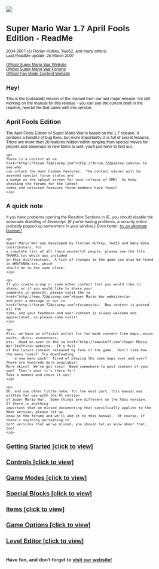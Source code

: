 <!DOCTYPE html PUBLIC "-//W3C//DTD XHTML 1.0 Strict//EN" "http://www.w3.org/TR/xhtml1/DTD/xhtml1-strict.dtd">
<html xmlns="http://www.w3.org/1999/xhtml" lang="en" xml:lang="en">
<head>
 <title>Super Mario War Readme</title>
 <meta http-equiv="Content-Type" content="text/html; charset=utf-8" />
 <style type="text/css" media="all">
 body, p, form, input, select, label, textarea, li, div, td{
   font:  11px Tahoma, Arial, Helvetica, sans-serif;
 }
 
 pre {
   font-size: 11px;
 }
 
 div {
    margin-left: 15px;
 }
 
 div.leftbar {
   margin-left: 15px;
   padding-left: 6px;
   border-left: 1px solid grey;
 }
 
 div#content {
   width: 600px;
   margin: 0;
   padding: 0;
   border: none;
 }
 
 table {
   border-collapse: collapse;
 }
 
 table tr td {
   padding: 2px 5px 2px 5px;
 }
 
 td.borderright {
   border-right: 1px solid black;
 }
 
 tr.borderbottom td {
   border-bottom: 1px solid black;
 }
 
 
 h1, h2, h3, h4 {
   margin-top: 12px;
   margin-bottom: 4px;
 }
 
 h1 a, h2 a, h3 a, h4 a {
   text-decoration: none;
 }
 
 h1 {
   font-size: 22px;
 }
 
 h2 {
   font-size: 17px;
 }
 
 h3 {
   font-size: 13px;
 }
 
 h4 {
   font-size: 11px;
   
 }
 
 
 a:visited {
   color: blue;
 }
 
 p {
   margin-top: 0;
   margin-bottom: 10px;
 }
 
 dd, dl, dt {
   margin-top: 0;
 }
 
 </style>
 
 <script type="text/javascript">
 function toggleVisible(elementname, returnit){
 	if(document.getElementById(elementname).style.display == 'block'){
 		document.getElementById(elementname).style.display = 'none';
 		if(returnit != undefined) return 'block';
 	}
 	else {
 		document.getElementById(elementname).style.display = 'block';
 		if(returnit != undefined) return 'visible';
 	}
 }
 
 function toggleIt(elementname){
    var isvisible = toggleVisible(elementname, true);
    t = document.getElementById(elementname + '_').innerHTML;
    
    var t1 = " [click to view]";
    var t2 = " [click to hide]";
    if(isvisible == 'visible'){
      document.getElementById(elementname + '_').innerHTML = t.replace(t1, t2);
    }
    else{
      document.getElementById(elementname + '_').innerHTML = t.replace(t2, t1);
    }
 }
 </script>
</head>

<body>

<img src="gfx/docs/splash.png">
<div id="content">
 <h1>Super Mario War 1.7 April Fools Edition - ReadMe</h1>
 
 <p>2004-2007 (c) Florian Hufsky, Two52, and many others.<br/>
 Last ReadMe update: 26 March 2007<br/><br/>
 <a href="http://smw.72dpiarmy.com">Official Super Mario War Website</a><br/>
 <a href="http://forum.72dpiarmy.com">Official Super Mario War Forums</a><br/>
 <a href="http://smwstuff.com">Official Fan-Made Content Website</a></p>
  
 <h2>Hey!</h2>
 <div>
	<p>
	This is the (outdated) version of the manual from our last major release.  I'm still working on
	the manual for this release - you can see the current draft in the readme_new.txt file that came
	with this version.
	</p>
 </div>
 
 <h2>April Fools Edition</h2>
 <div>
	<p>
	The April Fools Edition of Super Mario War is based on the 1.7 release.  It contains a handful
	of bug fixes, but more importantly, it is full of secret features.  There are more than 20
	features hidden within ranging from special moves for players and powerups to new items to well,
	you'll just have to find out.
	</p>

	<p>
	There is a contest at <a href="http://forum.72dpiarmy.com">http://forum.72dpiarmy.com</a> to see who 
	can unlock the most hidden features.  The contest winner will be awarded special forum status and 
	a badge on the splash screen for next release of SMW!  So keep checking the forums for the latest 
	codes and unlocked features forum members have found!
	</p>
</div>

 <h2>A quick note</h2>
 <div>
	<p>
	If you have problems opening the Readme Sections in IE, you should disable the automatic disabling
	of Javascript. (If you're having problems, a security notice probably popped up somewhere in your
	window.)  Even better, <a href="http://www.getfirefox.com">try an alternate browser!</a>
	</p>

	<p>
	Super Mario War was developed by Florian Hufsky, Two52 and many more contributors. For
	a complete list of all these wonderful people, please see the file THANKS.txt which was included 
	in this distribution.  A list of changes to the game can also be found in WHATSNEW.txt, which
	should be in the same place.
	</p>

	<p>
	If you create a map or some other content that you would like to share, or if you would like to share your 
	comments in general, please visit the <a href="http://smw.72dpiarmy.com">Super Mario War website</a> 
	and post a message in our <a href="http://forum.72dpiarmy.com">forums</a>.  New content is posted all the 
	time, and your feedback and user-content is always welcome and appreciated, so please come visit!
	</p>

	<p>
	Also, we have an official outlet for fan-made content like maps, music packs, skins, announcers,
	etc.  Head on over to the <a href="http://smwstuff.com">Super Mario War Stuff</a> website.  It's full
	of the latest content released by fans of the game.  Don't like how the menu looks?  Try downloading
        a new menu pack!  Tired of playing the same maps over and over?  There are hundreds more available!
	More skins?  We've got tons!  Need somewhere to post content of your own?  That's what it's there for!
	Take a moment and check it out!
	</p>

	<p>
	Oh, and one other little note: for the most part, this manual was written for use with the PC version
	of Super Mario War.  Some things are different on the Xbox version.  If there is anything
	important that we missed documenting that specifically applies to the Xbox version, please let us
	know on the forums and we'll add it to this manual.  Of course, if there's anything pertaining to
	both versions that we've missed, you should let us know about that, too!
	</p>

 </div>

<h2 id="gs_"><a href="javascript:toggleIt('gs')">Getting Started [click to view]</a></h2>
 <div id="gs" class="leftbar" style="display: none;">
	<p><img src="gfx/docs/ss01.png"></p>

	<p>
	Super Mario War is a game for up to four players with many different modes of play.  The basic
	goal of the game is to be the last player standing, and to accomplish this goal you must jump
	on your opponents' heads to kill them.  There are many Mario-themed items you can use to help
	you kill your opponents, as well.  In addition, there are several variations on this basic
	gameplay mechanic which you can try, such as Chicken, Capture The Flag, and so on.  Plus, for
	those who enjoy customization, there are several aspects of the game which you can tweak to
	your liking through the Options menus, and if you like, you can make your own maps, skins, and
	other custom content to use (or download others' to use), too!
	</p>

	<p>
	This section of the manual explains how to navigate the game's menus, and contains a short
	explanation of Tournaments and Tours as well.  Please note that all of the controls listed in
	this section are defaults, and can be reconfigured if you like.
	</p>

	<h3>The Main Menu</h3>
	<p><img src="gfx/docs/ss02.png"></p>

	<p>
	From this menu, you can access everything else in the game.
	<li><b>Start</b> will take you to the Team and Character Selection screen (see below).
	<li><b>Players</b> allows you to change players between Player (human), Bot (computer), and
	None.  You can't have less than two players active at any one time.
	<li><b>Match</b> allows you to select Single Game, Tournament 2 through 10, or any Tours you
	have on your machine.  See Tournaments and Tours, below.
	<li><b>Options</b> takes you to the Options menu.  For more information, check its section
	towards the end of this manual.
	<li><b>Controls</b> lets you configure the players' control schemes to your liking.  For more
	info, check the Controls section of this manual.
	<li><b>Exit</b> causes the game to exit.
	</p>

	<h3>Team and Character Selection</h3>
	<p><img src="gfx/docs/ss03.png"></p>

	<p>
	From this screen, you can configure who is using which character and is on which team.
	<li>You can select what character you'd like to be, out of all the skins you have on your
	machine, with Up and Down.
	<li>You can select what team you want to be on with Left and Right.
	<li>If you want to have the game select a skin for you at random, press Up and Down together
	(or if using a joystick, press the Random button).
	<li>If you want to have a different random skin at the beginning of each match, without being
	able to see it beforehand, press Left and Right together (or with a joystick, press the
	Fast-Scroll and Random buttons together), which will change your skin into a flashing letter R.
	<li>Press your Turbo key to lock in your selection, unless you're Player 1, who uses Enter.
	(If you're using a joystick, press Jump to lock in your selection, no matter which player you
	are.)
	</br>After all players have locked in, you can press Enter on this screen to go to the Game
	Selection screen.
	</p>

	<h3>Game Selection</h3>
	<p><img src="gfx/docs/ss04.png"></p>

	<p>
	From this menu, you can select your game mode, select the map you wish to use, change various
	mode settings, and tag your maps for easy selection.  (When playing a Tour, all options on
	this screen, besides Start, are disabled.)
	<li><b>Start</b> starts the game.
	<li><b>Mode</b> allows you to change game modes.  For info on these, please refer to the Game
	Modes section of this manual.
	<li><b>Lives/Kills/Time/Etc.</b> allows you to change the current game mode's basic parameter
	(i.e. the game length).
	<li><b>Map</b> allows you to change the map you want to use.  You can press Left or Right to
	pick another map, or hold Left Shift and press Left or Right to go forward or backward 10
	maps at a time.  Or you can repeatedly press a letter or a number to cycle through maps whose
	names start with it.
	<li><b>Filters</b> allows you to select maps that only meet certain criteria.  You can select
	one or more categories (such as whether or not the map contains moving platforms) and the
	game will only give you maps that meet all the criteria established.  The bottom category,
	Simple, can be used as a custom filter by selecting the green question mark icon, which will
	give you a thumbnail view (see below) of all the maps.  From there, maps can be toggled on
	(signified by a little coin) and off.
	<li><b>Thumbs</b> allows you to view many maps at once with a "thumbnail"-style view.  To
	view other pages, scroll up or down off the screen, or hold Left Shift and press Up or Down.
	</p>

	<h3>Playing the Game</h3>
	<p><img src="gfx/docs/ss05.png"> <img src="gfx/docs/ss06.png"></p>

	<p>
	The main goal of the game is to stomp on your opponents' heads to kill them, although depending
	on the map you're playing on, you may be able to kill them in other ways, such as with items.
	There may also be additional rules or a different way of winning, depending on the mode you are
	playing; for information on these, you can check the Game Modes section of this manual.  For
	information on the controls you'll be using to play the game, check out the section on Controls,
	below.  And to learn about the different items and map elements you can use to turn the tables on
	your opponents, take a look at the Items and Special Blocks sections, towards the middle of the
	manual.
	</p>

	<h3>Tournaments and Tours</h3>
	<p><img src="gfx/docs/ss07.png"> <img src="gfx/docs/ss08.png"></p>

	<p>
	In a Tournament, players play games until one player has amassed a certain number of wins.
	The number of the Tournament determines how many wins are required (so, if you pick Tournament
	4, you have to win four times).  Each time a player wins, they will receive an icon on the
	scoreboard (first picture, above).  This icon will be representative of the mode played.
	</p>

	<p>
	In a Tour, players play a series of predetermined games ("tour stops").  At the end of each
	game, players receive points based on how well they placed, and icons will be displayed on
	the scoreboard (second picture, above) to show just how each player placed in that round.
	Tours can be created by making a text file in the game's Tours subdirectory, following the
	correct format (check out simple.txt for more info).  It is possible to designate how valuable
	each individual tour stop is (this information is displayed along the top of the scoreboard -
	see the screenshot), as well as which tour stops grant a bonus item to the winner.
	</p>

	<p>
	At the end of a Tournament, or after every game within the Tournament if that option is set
	(see the Options section towards the end of this manual), the winner will get a chance to
	spin the bonus wheel to acquire an item that they can use in the next game or games.  However,
	in Tours, the bonus wheel will only appear in places where the tour's creator designates it,
	regardless of any current settings.  Tour stops with this opportunity are represented on the
	scoreboard as small winged yellow boxes.
	</p>
 </div>

 <h2 id="c_"><a href="javascript:toggleIt('c')">Controls [click to view]</a></h2>
 <div id="c" class="leftbar" style="display: none;">

	 <h3 id="pck_"><a href="javascript:toggleIt('pck')">PC - Keyboard [click to view]</a></h3>
	 <div id="pck" style="display: none;">

		 <p>
		 The following are the default controls.  Controls can be configured within the
		 Controls menu, accessible from the main menu.  From there, you can also switch
		 your input devices to joysticks (see the next section for information on joystick
		 controls).
		 </p>

		 <h4>Game controls</h4>
		 <div>
			<table>
			<tr class="borderbottom"><td class="borderright">&nbsp;</td>
			<td>Player 1</td>
			<td>Player 2</td>
			<td>Player 3</td>
			<td>Player 4</td>
			</tr>
			
			<tr><td class="borderright">Left</td>
			<td>Left Arrow</td>
			<td>A</td>
			<td>G</td>
			<td>L</td>

			</tr>
			<tr><td class="borderright">Right</td>
			<td>Right Arrow</td>
			<td>D</td>
			<td>J</td>
			<td>'</td>

			</tr>
			<tr><td class="borderright">Jump</td>
			<td>Up Arrow</td>
			<td>W</td>
			<td>Y</td>
			<td>P</td>

			</tr>
			<tr><td class="borderright">Down</td>
			<td>Down Arrow</td>
			<td>S</td>
			<td>H</td>
			<td>;</td>

			</tr>
			<tr><td class="borderright">Turbo</td>
			<td>R. Ctrl</td>
			<td>E</td>
			<td>U</td>
			<td>[</td>
			
			</tr>
			<tr><td class="borderright">Use Item</td>
			<td>R. Shift</td>
			<td>Q</td>
			<td>T</td>
			<td>O</td>

			</tr>
			<tr><td class="borderright">Pause</td>
			<td>Enter</td>
			<td>n/a</td>
			<td>n/a</td>
			<td>n/a</td>

			</tr>
			<tr><td class="borderright">Exit</td>
			<td>Esc</td>
			<td>n/a</td>
			<td>n/a</td>
			<td>n/a</td>
			</tr>
			</table>

			<p>
			<li>Press <b>Left</b> or <b>Right</b> to move left or right.
			<li>Press <b>Jump</b> to jump.  Press <b>Down</b> to jump down through
			certain platforms.
			<li>Press <b>Turbo</b> to fire your weapon or to explode if you are a
			Bob-Omb.  Hold <b>Turbo</b> and press <b>Left</b> or <b>Right</b> to run.
			While running, you can pick up shells and blue blocks that are not moving.
			To throw these items forward, release the Turbo key.  To drop shells
			without throwing them, hold <b>Down</b> and release the Turbo key.
			<li>Press <b>Use Item</b> to use whatever item is stored in your Item
			box.  For more information on items, see their section below.
			<li>Press <b>Pause</b> to pause the game.  Press it a second time
			to resume.
			<li>Press <b>Exit</b> to pause the game and bring up a dialog box.  From
			there, you can either resume play or quit the game and return to the Game
			Selection menu.
			<li>Once the game has ended and the victory fanfare has played, pressing
			either <b>Pause</b> or <b>Exit</b> will exit the game and return you to
			the Game Selection menu (or to the Scoreboard if in a Tournament or a Tour).
			</p>
		</div>

		 <h4>Menu controls</h4>
		 <div>
			<table>
			<tr class="borderbottom"><td class="borderright">&nbsp;</td>
			<td>Player 1</td>
			<td>Player 2</td>
			<td>Player 3</td>
			<td>Player 4</td>
			</tr>
			
			<tr><td class="borderright">Up</td>
			<td>Up Arrow</td>
			<td>W</td>
			<td>Y</td>
			<td>P</td>

			</tr>
			<tr><td class="borderright">Down</td>
			<td>Down Arrow</td>
			<td>S</td>
			<td>H</td>
			<td>:</td>

			</tr>
			<tr><td class="borderright">Left</td>
			<td>Left Arrow</td>
			<td>A</td>
			<td>G</td>
			<td>L</td>

			</tr>
			<tr><td class="borderright">Right</td>
			<td>Right Arrow</td>
			<td>D</td>
			<td>J</td>
			<td>'</td>

			</tr>
			<tr><td class="borderright">Select</td>
			<td>Enter</td>
			<td>E</td>
			<td>U</td>
			<td>[</td>
			
			</tr>
			<tr><td class="borderright">Cancel</td>
			<td>Escape</td>
			<td>Q</td>
			<td>T</td>
			<td>O</td>

			</tr>
			<tr><td class="borderright">Random</td>
			<td>Space Bar</td>
			<td>n/a</td>
			<td>n/a</td>
			<td>n/a</td>

			</tr>
			<tr><td class="borderright">Fast Scroll</td>
			<td>L. Shift</td>
			<td>n/a</td>
			<td>n/a</td>
			<td>n/a</td>
			</tr>
			</table>

			<p>
			<li>Only Player 1's menu controls may be used in most menus.
			<li>Use <b>Up</b>, <b>Down</b>, <b>Left</b>, and <b>Right</b> to navigate
			through menu choices, map thumbnails, etc.
			<li>Press <b>Select</b> to select options and confirm choices.
			<li>Press <b>Cancel</b> to return to the previous menu.
			<li>To change a configurable choice, highlight it and press <b>Select</b>.
			Use <b>Left</b> or <b>Right</b> to cycle between available options, or
			press <b>Random</b> to have the computer select an available option at
			random.  Press <b>Select</b> or <b>Cancel</b> to lock in your selection.
			When using a slider, like the ones on the Item Selection screen, you can
			also hold <b>Fast Scroll</b> and press <b>Left</b> or <b>Right</b> to jump
			from to one end or the other.
			<li>On the main menu, to change player settings, press <b>Left</b> or
			<b>Right</b> to select a player, and <b>Up</b> or <b>Down</b> to change
			between Player, Bot, and Off.
			<li>On the Player Select screen, press <b>Up</b> or <b>Down</b> to select
			a skin to use.  Press <b>Left</b> or <b>Right</b> to select the team you
			want to be on.  Press <b>Select</b> to lock in your choice.  If you want
			to cancel your selection and pick something else, press <b>Cancel</b>.
			Once everyone has locked in their choices, have Player 1 press
			</b>Select</b> to advance to the Game Select menu.
			<li>When selecting a skin, press <b>Up</b> and <b>Down</b> together to
			have the computer pick one for you at random.  Press <b>Left</b> and
			<b>Right</b> together to make the computer pick a skin for you at random
			at the beginning of each round, even in the middle of a Tournament or Tour.
			<li>When selecting a map, hold <b>Fast Map</b> and press <b>Left</b> or
			<b>Right</b> to go 10 maps at a time.  When viewing maps by thumbnails,
			hold <b>Fast Scroll</b> and press <b>Up</b> or <b>Down</b> to quickly scroll
			through pages.
			</p>
		</div>
	 </div>

	 <h3 id="pcj_"><a href="javascript:toggleIt('pcj')">PC - Joystick [click to view]</a></h3>
	 <div id="pcj" style="display: none;">
		 <p>
		 When using joysticks, it is important to note that there are a couple of
		 differences in some basic controls.  It is also important to note that the
		 default settings for inputs are, most likely, <i>not</i> the ones you want,
		 since every joystick internally numbers and names its buttons differently
		 (for example, on Joystick A, "button 1" might be the A button, whereas on
		 Joystick B it's the left trigger).  So when you set the game up to use a
		 joystick, be sure to configure the buttons to something you like.  (For this
		 reason, the default controls will not be listed here.)
		 </p>

		 <p>
		 The following are the changes to the controls when using a joystick.  For
		 information on controls not listed here, see the Keyboard section.
		 </p>

		 <p>
		 <li>In-game, to jump down through platforms, you have to hold <b>Down</b> and
		 press <b>Jump</b>, instead of just pressing Down.
		 <li>All players with joysticks have <b>Random</b> and <b>Fast Map</b> menu
		 controls.  In addition, all players with joysticks have control in menus, not
		 just Player 1.
		 <li>When selecting skins, to have the game select one at random, you must press
		 <b>Random</b> instead of Up and Down together.  Similarly, instead of pressing
		 Left and Right toegether to get a random skin for each match, you have to hold
		 <b>Fast Map</b> and press <b>Random</b>.
		 </p>
	 </div>

	 <h3 id="xbox_"><a href="javascript:toggleIt('xbox')">Xbox [click to view]</a></h3>
	 <div id="xbox" style="display: none;">

		<p>
		When playing on the Xbox, each player is "locked in" to their joystick - in other
		words, Player 1 will always use the joystick plugged into the first port, etc.
		</p>

		<p>
		The following are the default controls.  All controls can be reconfigured via the
		Controls menu, accessible from the main menu.
		</p>

	<h4>Game controls</h4>
		 <div>
			<table>
			<tr class="borderbottom"><td class="borderright">&nbsp;</td>
			<td>All Players</td>
			</tr>
			
			<tr><td class="borderright">Left</td>
			<td>Left (D-Pad)</td>

			</tr>
			<tr><td class="borderright">Right</td>
			<td>Right (D-Pad)</td>

			</tr>
			<tr><td class="borderright">Jump</td>
			<td>A</td>

			</tr>
			<tr><td class="borderright">Down</td>
			<td>Down (D-Pad)</td>

			</tr>
			<tr><td class="borderright">Turbo</td>
			<td>X</td>
			
			</tr>
			<tr><td class="borderright">Use Item</td>
			<td>Y</td>

			</tr>
			<tr><td class="borderright">Pause</td>
			<td>Start</td>

			</tr>
			<tr><td class="borderright">Exit</td>
			<td>Back</td>
			</tr>
			</table>

			<p>
			<li>Press <b>Left</b> or <b>Right</b> to move left or right.
			<li>Press <b>Jump</b> to jump.  Hold <b>Down</b> and press <b>Jump</b> to
			jump down through certain platforms.
			<li>Press <b>Turbo</b> to fire your weapon or to explode if you are a
			Bob-Omb.  Hold <b>Turbo</b> and press <b>Left</b> or <b>Right</b> to run.
			While running, you can pick up shells and blue blocks that are not moving.
			To throw these items forward, release the Turbo key.  To drop shells
			without throwing them, hold <b>Down</b> and release the Turbo key.
			<li>Press <b>Use Item</b> to use whatever item is stored in your Item
			box.  For more information on items, see their section below.
			<li>Press <b>Pause</b> to pause the game.  Press it a second time
			to resume.
			<li>Press <b>Exit</b> to pause the game and bring up a dialog box.  From
			there, you can either resume play or quit the game and return to the Game
			Selection menu.
			<li>Once the game has ended and the victory fanfare has played, pressing
			either <b>Pause</b> or <b>Exit</b> will exit the game and return you to
			the Game Selection menu (or to the Scoreboard if in a Tournament or a Tour).
			</p>
		</div>

		 <h4>Menu controls</h4>
		 <div>
			<table>
			<tr class="borderbottom"><td class="borderright">&nbsp;</td>
			<td>All Players</td>
			</tr>
			
			<tr><td class="borderright">Up</td>
			<td>Up (D-Pad)</td>

			</tr>
			<tr><td class="borderright">Down</td>
			<td>Down (D-Pad)</td>

			</tr>
			<tr><td class="borderright">Left</td>
			<td>Left (D-Pad)</td>

			</tr>
			<tr><td class="borderright">Right</td>
			<td>Right (D-Pad)</td>

			</tr>
			<tr><td class="borderright">Select</td>
			<td>A</td>
			
			</tr>
			<tr><td class="borderright">Cancel</td>
			<td>Back</td>

			</tr>
			<tr><td class="borderright">Random</td>
			<td>X</td>

			</tr>
			<tr><td class="borderright">Fast Scroll</td>
			<td>Y</td>
			</tr>
			</table>

			<p>
			<li>Use <b>Up</b>, <b>Down</b>, <b>Left</b>, and <b>Right</b> to navigate
			through menu choices, map thumbnails, etc.
			<li>Press <b>Select</b> to select options and confirm choices.
			<li>Press <b>Cancel</b> to return to the previous menu.
			<li>To change a configurable choice, highlight it and press <b>Select</b>.
			Use <b>Left</b> or <b>Right</b> to cycle between available options, or
			press <b>Random</b> to have the computer select an available option at
			random.  Press <b>Select</b> or <b>Cancel</b> to lock in your selection.
			When using a slider, like the ones on the Item Selection screen, you can
			also hold <b>Fast Scroll</b> and press <b>Left</b> or <b>Right</b> to jump
			from to one end or the other.
			<li>On the main menu, to change player settings, press <b>Left</b> or
			<b>Right</b> to select a player, and <b>Up</b> or <b>Down</b> to change
			between Player, Bot, and Off.
			<li>On the Player Select screen, press <b>Up</b> or <b>Down</b> to select
			a skin to use.  Press <b>Left</b> or <b>Right</b> to select the team you
			want to be on.  Press <b>Select</b> to lock in your choice.  If you want
			to cancel your selection and pick something else, press <b>Cancel</b>.
			Once everyone has locked in their choices, press </b>Select</b> to advance
			to the Game Select menu.
			<li>When selecting a skin, press <b>Random</b> to have the computer pick
			one for you at random.  Hold <b>Fast Scroll</b> and press <b>Random</b> to
			make the computer pick a skin for you at random at the beginning of each
			round, even in the middle of a Tournament or Tour.
			<li>When selecting a map, hold <b>Fast Scroll</b> and press <b>Left</b> or
			<b>Right</b> to go 10 maps at a time.  When viewing maps by thumbnails,
			hold <b>Fast Scroll</b> and press <b>Up</b> or <b>Down</b> to quickly scroll
			through pages.
			</p>
		</div>
	</div>
 </div>

  
<h2 id="gm_"><a href="javascript:toggleIt('gm')">Game Modes [click to view]</a></h2>
<div id="gm" class="leftbar" style="display: none;">

	<p>
	There are many different ways to play Super Mario War.  Each one is a little different
	than all the others, and each one requires different strategies.  In addition, some modes
	have additional options that you can use to customize your game further.  In the listings
	of possible options below, the defaults are shown in bold.
	</b>

	<p>
	An option common to all modes (and subsequently not listed under each one) is the ability
	to set the basic parameter to "Unlimited", or Free Play.
	</p>


	<h3><img src="gfx/docs/m01.png"> Classic</h3>
	<p>
	This is the original Mario War game where each player starts with X lives and the last
	player with any lives left is the winner.  Touching a hazard (such as spikes) causes
	you to lose a life; collecting a 1UP mushroom gives you an extra life.
	</p>
	<p>Basic Parameter: <b>Lives</b> (5 to 100 by 5s, <b>10</b> default)</p>
	<p>Additional Parameters: None</p>


	<h3><img src="gfx/docs/m02.png"> Frag Limit</h3>
	<p>
	This is the standard frag limit game where the first player to kill X players
	wins.  Dying on a hazard causes you to lose a frag; collecting a 1UP mushroom
	gives you an extra frag.
	</p>
	<p>Basic Parameter: <b>Kills</b> (5 to 100 by 5s, <b>20</b> default)</p>
	<p>Additional Parameters: None</p>


	<h3><img src="gfx/docs/m03.png"> Time Limit</h3>
	<p>
	This is a timed game played to the number of seconds you select.  The player
	with the most frags at the end of this time is the winner.  Dying on a hazard
	causes you to lose a frag; collecting a 1UP mushroom gives you an extra frag.
	</p>
	<p>Basic Parameter: <b>Time</b> (30 to 600 by 30s, <b>60</b> default)</p>	
	<p>Additional Parameters: None</p>
	

	<h3><img src="gfx/docs/m04.png"> Jail</h3>
	<p>
	This mode is similar to Frag Limit, but with a couple of modifications.
	Each player you kill in this mode will spawn in jail.  When a player is in jail,
	their movement is slowed down and their jumping ability is hampered.  If all the
	players on other teams are jailed, you earn extra points and everyone (both on your
	team and other teams) is freed.  (This bonus is disabled in a 1v1 match, however,
	due to complete pointlessness.)  If a player on your team tags you while in jail,
	you are freed.  You are also freed if you spend enough time in jail.
	</p>
	<p>Basic Parameter: <b>Kills</b> (5 to 100 by 5s, <b>20</b> default)</p>
	<p>Additional Parameters:
	<li><b>Free Timer</b> (# of seconds to get out of jail): None, 5, 10, 15, <b>20</b>, 25, 30, 35, 40, 45, 50, 55, 60
	<li><b>Tag Free</b> (whether you can tag your teammates to free them): <b>On</b>, Off
	</p>	


	<h3><img src="gfx/docs/m05.png"> Coin Collection</h3>
	<p>
	This game isn't about killing other players, it is about collecting coins.  One or more
	coins will appear somewhere on the map.  If someone grabs a coin, or if nobody can get to
	one within a certain amount of time, a new one will appear somewhere else. The first
	player to collect X coins wins.  Whether dying has an effect can be set in this mode's
	optins, and collecting a 1UP counts as collecting a coin.
	</p>
	<p>Basic Parameter: <b>Coins</b> (5 to 100 by 5s, <b>20</b> default)</p>
	<p>Additional Parameters:
	<li><b>Penalty</b> (whether there is a -1 penalty for death): On, <b>Off</b>
	<li><b>Quantity</b> (how many coins will appear at once): <b>1</b>, 2, 3, 4, 5
	</p>

	
	<h3><img src="gfx/docs/m06.png"> Stomp</h3>
	<p>
	In this mode, Goombas, Cheep Cheeps, and Koopas will randomly spawn; the goal is to
	stomp or shoot as many as you can. The first player to kill X enemies wins.  Stomping
	other players does nothing; neither does getting killed on hazards.  Collecting a 1UP
	counts as an extra kill.
	</p>
	<p>Basic Parameter: <b>Kills</b> (10 to 200 by 10s, <b>10</b> default)</p>
	<p>Additional Parameters:
	<li><b>Rate</b> (how often, in general, enemies appear): Very Slow, Slow, <b>Moderate</b>, Fast, Very Fast
	<li><b>Goomba, Koopa, and Cheep Cheep Sliders</b> (comparative rates of each enemy appearing): 0 to 10 each (defaults of 1, 1, and 2 respectively)
	</p>	

	
	<h3><img src="gfx/docs/m07.png"> Yoshi's Eggs</h3>
	<p>
	In this mode, a Yoshi and a bouncy little green-spotted egg will randomly spawn.  Players
	can pick the egg up by holding the Turbo button and bring it back to Yoshi to
	gain a point.  The first person to return X eggs to Yoshi wins the game.  If you die,
	of course, you will lose the egg; collecting a 1UP gives you an additional point.  If the
	egg is not grabbed for a long enough period of time, it will move to another random location.
	</p>
	<p>Basic Parameter: <b>Eggs</b> (5 to 100 by 5s, <b>20</b> default)</p>
	<p>Additional Parameters: None</p>


	<h3><img src="gfx/docs/m08.png"> Capture The Flag</h3>
	<p>
	In this mode, each team has a base and a flag.  The goal is to protect your flag from being
	stolen and at the same time steal other teams' flags and bring them back to your base.  The
	first team to return X enemy flags to their base wins.  You can also bring your own flags
	back to your base if you can retrieve them from an opponent.  Collecting a 1UP counts as having
	collected an enemy flag; dying in any way has no effect on your score.
	</p>
	<p>Basic Parameter: <b>Flags</b> (5 to 100 by 5s, <b>20</b> default)</p>
	<p>Additional Parameters:
	<li><b>Speed Slider</b> (for adjusting the speed of the bases' movement): 0 to 8 (default of 0)
	<li><b>Touch Return</b> (whether you can return your own flag to base just by touching it): On, <b>Off</b>
	<li><b>Point Move</b> (whether your base moves after you score): <b>On</b>, Off
	<li><b>Auto Return</b> (seconds before your flag returns itself): None, 5, 10, 15, <b>20</b>, 25, 30, 35, 40, 45, 50, 55, 60
	</p>


	<h3><img src="gfx/docs/m09.png"> Chicken</h3>
	<p>
	In this mode, the first person to kill another person will turn into the chicken. 
	The player that is the chicken will constantly rack up points.  The first player to
	X points wins.  Dying on spikes will cause you to stop being the chicken, if you are;
	collecting a 1UP mushroom will give you 10 points no matter who you are.  Killing
	another player while you're the chicken will also give you a bonus of 5 points.
	</p>
	<p>Basic Parameter: <b>Points</b> (50 to 1000 by 50s, <b>200</b> default)</p>
	<p>Additional Parameters:
	<li><b>Show Target</b> (whether an extra crosshair is displayed around the chicken): <b>On</b>, Off
	</p>

	<h3><img src="gfx/docs/m10.png"> Tag</h3>
	<p>
	Tag is essentially the opposite of Chicken mode.  At the start, one player will randomly
	be chosen as the tagged player (they will turn bright green with a white border).
	It is the job of the tagged one to kill (or touch) somebody else to transfer the tag.  
	The tagged player gets a speed boost to help him catch the other players.  When 
	you're the tagged player, you'll constantly be losing points.  When you hit 0, 
	you are removed from the game and the player with the highest points will then 
	become tagged.  Being killed or killing yourself takes 5 points off your score
	and collecting a 1UP mushroom restores 10 points.
	</p>
	<p>Basic Parameter: <b>Points</b> (50 to 1000 by 50s, <b>200</b> default)</p>
	<p>Additional Parameters:
	<li><b>Touch Tag</b> (whether you can transfer the tag by just touching): <b>On</b>, Off
	</p>


	<h3><img src="gfx/docs/m11.png"> Star</h3>
	<p>
	In this mode, there will either be a Ztar or a Shine, depending on how the options are set.
	One player will be designated to be the owner of this object, and if other players touch it,
	they will steal the object's ownership status.  There is also a timer that gradually counts
	down.
	<li>If the object in play is a Ztar, whoever has it when the clock hits 0 will lose a life.
	The clock will reset, and the same person will own the Ztar next time.  Once a player is
	eliminated, the Ztar will go to the next player who has the most lives remaining (chosen at
	random if there is a tie).  If you own the Ztar, you should try to hit other people with it
	(either by tagging or by throwing) so that they will take ownership.
	<li>If the object in play is a Shine, whoever <i>doesn't</i> have it when the clock hits 0
	will lose a life.  The clock will reset, and the Shine will change owners to whoever has the
	least number of lives remaining (chosen at random if there is a tie).  If you own the Shine,
	you should try to keep it away from other players so that they can't take ownership.
	<li>In either case, if the object in play stays out of its owner's hands for too long, it will
	warp right to them so they can start using it/keeping it away again.</br>
	</br>Dying in any way other than from the countdown ending has no effect on your score.
	It's also important to know that in this mode, since the number of lives you start with is
	quite small, and extra lives are very valuable, 2UPs and 3UPs are only worth 1 extra life,
	and 5UPs are worth only 2.
	</p>
	<p>Basic Parameter: <b>Lives</b> (1 to 20, <b>5</b> default)</p>
	<p>Additional Parameters:
	<li><b>Time</b> (# of seconds on the timer): 5, 10, 15, 20, 25, <b>30</b>, 35, 40, 45, 50, 55, 60
	<li><b>Star Type</b> (which object is used): <b>Ztar</b>, Shine
	</p>


	<h3><img src="gfx/docs/m12.png"> Domination</h3>
	<p>
	This mode is like the domination mode from many FPSs.  There will be several bases
	randomly placed around the map and it is the goal to control as many of them as possible.
	You control them by tagging them.  The more you control, the faster you accumulate points;
	the first player to accumulate X points wins.  Additionally, every so often the bases will
	automatically relocate themselves to new, random positions.  Collecting a 1UP gives you 10
	points; what happens when you die (by any means) can be set in this mode's options.
	</p>
	<p>Basic Parameter: <b>Points</b> (50 to 1000 by 50s, <b>200</b> default)</p>
	<p>Additional Parameters:
	<li><b>Quantity</b> (the number of bases that appear): 1 to 10, # Players - 1, # Players,
	<b># Players + 1</b>, # Players + 2 to 6, 2x Players - 3 to 1, 2x Players, 2x Players + 1 or 2
	<li><b>Relocate</b> (time between relocations): Never, 5, 10, 15, <b>20</b>, 25, 30, or 45 seconds,
	1, 1.5, 2, 2.5, or 3 minutes
	</br>On Death:</br>
	<li><b>Lose Bases</b> (whether your bases reset to neutral): <b>On</b>, Off
	<li><b>Move Bases</b> (whether your bases move): On, <b>Off</b>
	<li><b>Steal Bases</b> (whether your bases are taken by who killed you): On, <b>Off</b>
	</p><p>
	<li>Steal Bases overrides Lose Bases when it is on.
	</p>


	<h3><img src="gfx/docs/m17.png"> King Of The Hill</h3>
	<p>
	In this mode there is a small zone, "the hill," designated by a chainlink fence design.  While
	your team is the only one with players in this zone, you have control of the hill; its border
	will change to your team's color and your team will gain points at a constant rate.  However,
	the hill will occasionally relocate itself to a new, random position.  First team to X points
	wins.  Collecting a 1UP grants 10 points; dying does not affect your score.
	</p>
	<p>Basic Parameter: <b>Points</b> (50 to 1000 by 50s, <b>200</b> default)</p>
	<p>Additional Parameters:
	<li><b>Size</b> (size of the scoring zone): 2x2, <b>3x3</b>, 4x4, 5x5
	<li><b>Relocate</b> (time between relocations): Never, 5, 10, 15, <b>20</b>, 25, 30, or 45 seconds,
	1, 1.5, 2, 2.5, or 3 minutes
	</p>

	
	<h3><img src="gfx/docs/m13.png"> Race</h3>
	<p>
	In this mode, you must race around the map tagging moving targets in numerical order
	(you must tag "1" first, then "2", and so on).  As you tag targets, your team indicator
	will appear on them.  Once you tag all the numbered targets, head to the finish line (the
	checkered flag) to score a point.  Collecting a 1UP gives you one extra lap; the penalty
	for dying can be configured in this mode's options.  (It should be noted that in Race mode,
	2UPs and 3UPs are only worth 1 extra lap, and 5UPs are worth only two, due to the usual
	small size of the goal score.)
	</p>
	<p>Basic Parameter: <b>Laps</b> (5 to 100 by 5s, <b>10</b> default)</p>
	<p>Additional Parameters:
	<li><b>Quantity</b> (the number of targets, including the checkered flag): 2, 3, <b>4</b>, 5, 6, 7, 8
	<li><b>Speed</b> (how fast the targets move): Very Slow, Slow, <b>Moderate</b>, Fast, Very Fast
	<li><b>Penalty</b> (what you lose when you die): None, One Goal, <b>All Goals</b>
	</p>
	
	
	<h3><img src="gfx/docs/m14.png"> Owned</h3>
	<p>
	This mode is similar to Domination, except the players are your targets.  Each
	player that you kill will spawn with a circle of your color behind them.  For
	every player you have "Owned", the faster you accumulate points.  If you are
	killed, you lose all your owned players.  Collecting a 1UP gives you 10 points.
	Also, if you kill one of the players you already own, you will receive an extra
	5 points.
	</p>
	<p>Basic Parameter: <b>Points</b> (50 to 1000 by 50s, <b>200</b> default)</p>
	<p>Additional Parameters: None</p>
	
	
	<h3><img src="gfx/docs/m15.png"> Frenzy</h3>
	<p>
	This mode has the same rules as Frag Limit, except special powerup cards will randomly
	spawn around the map.  Collecting one of these cards has the same effect as getting that
	item out of an item box, for the most part.  This just makes the basic deathmatch
	just a little more exciting, not to mention that it lets you have items on maps that
	usually don't.  There are twelve items that can appear on the cards: Bob-Ombs, Fire
	Flowers, Hammers, Feathers, Boomerangs, POWs, MOds, Bullet Bills, and all four different
	types of Shells.
	</p>
	<p>Basic Parameter: <b>Kills</b> (5 to 100 by 5s, <b>20</b> default)</p>
	<p>Additional Parameters:
	<li><b>Limit</b> (the number of item cards shown at once): Single Powerup, 1 to 5 Powerups,
	<b># Players - 1</b>, # Players, </br># Players + 1 to 3
	<li><b>Rate</b> (how long it takes for new cards to appear when they can): Instant, 1, 2, <b>3</b>, 5, 10, 15, 20, 25, or 30 seconds
	<li><b>Store Shells</b> (see note): <b>On</b>, Off
	<li><b>Sliders for Items</b> (comparative frequencies of each one appearing on cards): 0 to 10 each (defaults of 1 for Fire Flowers and Hammers, and 0 for everything else)</br>
	</p><p>
	<li>If Limit is set to Single Item, no more cards will appear until the person who picked up the
	first one uses it (in the case of Stored items or the Bob-Omb), no longer has it (in the case of
	Weapon items or the Bob-Omb), or has touched it (in case of Shells).  In either case there is no
	delay for the card to appear after the first time.  (This is the same way that the card in Bob-Omb
	mode worked in version 1.5.)
	<li>If Store Shells is set to On, then when you touch a shell card, the shell will become
	a Stored item.  If it is set to Off, then touching a shell card has the same effect as touching
	a regular shell (i.e. if you are holding Turbo then you will grab the shell; otherwise you will
	just kick it out of midair).
	</p>	
	

	<h3><img src="gfx/docs/m16.png"> Survival</h3>
	<p>
	This mode has the same rules as Classic, except now, Thwomps will rain down from the sky,
	Podoboos will pop up from the bottom, and fireballs will shoot in from the sides.  Hitting
	any of these hazards will kill you.  Just as in Classic, the last player alive wins.
	</p>
	<p>Basic Parameter: <b>Lives</b> (5 to 100 by 5s, <b>20</b> default)</p>
	<p>Additional Parameters:
	<li><b>Thwomp, Podoboo, and Fireball sliders</b> (comparative frequencies of each one appearing): 0 to 10 each (defaults of 1, 0, and 0 respectively)
	<li><b>Density</b> (how often hazards appear overall): Very Low, Low, <b>Medium</b>, High, Very High
	<li><b>Speed</b> (how fast Thwomps fall down): Very Slow, Slow, <b>Moderate</b>, Fast, Very Fast
	<li><b>Shield</b> (allows you to set a separate shield setting for this mode): <b>On</b>, Off
	</p>
  </div>

<h2 id="sb_"><a href="javascript:toggleIt('sb')">Special Blocks [click to view]</a></h2>
<div id="sb" class="leftbar" style="display: none;">

	<h3><img src="gfx/docs/b01.png"> Bricks</h3>
	<p>
	If you hit these from underneath, or from the side with a shell, they will break.  If
	anything is standing on these when you break them from below, you will kill it.
	</p>


	<h3><img src="gfx/docs/b02.png"> Note Blocks</h3>
	<p>
	These make you bounce.  If you time your jump off them, you can go really high!
	</p>


	<h3><img src="gfx/docs/b03.png"> Item Boxes</h3>
	<p>
	If you hit one of these from underneath, or from the side with a shell, a random
	item will pop out of it.  You can also kill things on top of these by bumping them.
	</p>
	
	
	<h3><img src="gfx/docs/b04.png"> Flip Blocks</h3>
	<p>
	If you hit these from underneath, they will start spinning.  While they are spinning,
	you can go through them as if they weren't there.  If they aren't spinning, and you 
	hit these with shells, they will break.
	</p>

	
	<h3><img src="gfx/docs/b05.png"> Bounce Blocks</h3>
	<p>
	If something is standing on one of these, and you hit it from underneath, you will
	kill what was standing there.  Don't stand on these too much if you can avoid it!
	</p>
	
	
	<h3><img src="gfx/docs/b06.png"> Donut Blocks</h3>
	<p>
	If you stand on these too long they will fall off the map.  Watch out for traps underneath!
	</p>


	<h3><img src="gfx/docs/b07.png"> Blue Throw Blocks</h3>
	<p>
	You can pick these up and throw them at other players with the Turbo button.  They will break
	when they hit a wall or another player.  They will also disappear by themselves if you hold
	them for too long.
	</p>

	<h3><img src="gfx/docs/b08.png"> ON/OFF Switches</h3>
	<p>
	These come in four colors.  While they are ON, all corresponding Switch Blocks on the map
	will be solid; similarly, while they are OFF, their Switch Blocks will be transparent.  When
	you hit one of these from underneath or with a shell from the side, they will switch states.
	You can also kill people standing on Switches by bumping them from underneath.
	</p>

	<h3><img src="gfx/docs/b09.png"> Switch Blocks</h3>
	<p>
	Like the Switches, these come in four colors.  When you can see their outlines, you can travel
	right through them; while they are completely visible, they act as a regular solid tile.
	</p>
  </div>

   <h2 id="pu_"><a href="javascript:toggleIt('pu')">Items [click to view]</a></h2>
<div id="pu" class="leftbar" style="display: none;">

	<p>
	Items in the game can be acquired in two ways: from item boxes ("?" blocks) or from
	Bonus Wheel spins.  When collecting an item from an item box, it may be used instantly
	or it may be stored for later use, depending on the item.  Items that are acquired by
	spinning the Bonus Wheel will always become a stored item at the beginning of each game
	you play, until they are overridden by another wheel spin or are cleared via the options
	menu.
	</p>

	<p>
	Here are the classes of items:
	<li><b><font color="00aa00">Instant</font></b> - These will be used immediately by
	the player upon picking it up.
	<li><b><font color="770077">Stored</font></b> - These will be stored in the player's
	item box and can be used at any time by pressing the Item button.
	<li><b><font color="0000ff">Collectable</font></b> - These will be treated as Instant
	items if the player doesn't already have them; otherwise they will be treated as
	Stored items.
	<li><b><font color="ff0000">Weapon</font></b> - These are just like Collectables,
	except that if you already have another Weapon, the one you already had becomes stored
	instead of the one you just got.  Each player's current Weapon is displayed on top of
	their player icon on the score display.
	<li><b><font color="ff7700">Throwable</font></b> - These items cannot be gathered like
	other items, but you can pick them up when they are not moving by holding the Turbo
	button.  When you release the button, you will throw the item.
	</p>

	<h3><img src="gfx/docs/i01.png"> 1UP Mushroom</h3>
	<b>Type: <font color="00aa00">Instant</font></b>
	<p>
	In game modes where the score is a measure of lives, frags, Goomba kills, etc., this item
	will grant you an extra life, frag, lap, etc.  In all other modes, this item will grant you
	10 extra points.
	</p>

	<h3><img src="gfx/docs/i02.png"> 2UP Mushroom</h3>
	<b>Type: <font color="00aa00">Instant</font></b>
	<p>
	Catching this pretty pink 'shroom counts as having collected 2 1UP Mushrooms (so you will
	receive either 2 extra lives, frags, etc., or 20 points towards the goal, with the exception
	of Race and Star modes in which this item still grants only 1 extra point).  However, it moves
	a little faster than a 1UP.
	</p>

	<h3><img src="gfx/docs/i03.png"> 3UP Mushroom</h3>
	<b>Type: <font color="00aa00">Instant</font></b>
	<p>
	Grabbing a blue mushie counts as having collected 3 1UP Mushrooms (so you will receive either
	3 extra lives, frags, etc., or 30 points towards the goal, with the exception of Race and Star
	modes in which this item still grants only 1 extra point).  However, it moves quite a bit faster
	than a 1UP.
	</p>

	<h3><img src="gfx/docs/i04.png"> 5UP Mushroom</h3>
	<b>Type: <font color="00aa00">Instant</font></b>
	<p>
	Snagging this golden treat counts as having collected 5 1UP Mushrooms (so you will receive
	either 5 extra lives, frags, etc., or a whopping 50 points towards the goal, with the exception
	of Race and Star modes in which this item grants only 2 extra points).  However, it is the
	fastest-moving of all the mushrooms, as well as the rarest item in the game!
	</p>
		
	<h3><img src="gfx/docs/i07.png"> Poison Mushroom</h3>
	<b>Type: <font color="00aa00">Instant</font></b>
	<p>
	Upon collecting this item, unless you are invincible, you will die.  This will have the same
	effect on your score as hitting spikes or lava.
	</p>

	<h3><img src="gfx/docs/i20.png"> Mystery Mushroom</h3>
	<b>Type: <font color="00aa00">Instant</font></b>
	<p>
	When you grab this item, everyone on the map will immediately switch positions and stored items
	with each other.  The actual switching is random, so you could swap with Player 2 one time and
	with Player 3 the next.  If whoever takes your place dies within one second of getting there,
	you will be credited with a kill.  Additionally, whoever's place you take, you will also take
	their stored item in place of yours, even if they didn't have anything (in which case you will
	then have nothing stored).  The effect used when players switch can be changed in the Options
	menu under Item Settings.
	</p>

	<h3><img src="gfx/docs/i05.png"> Fire Flower</h3>
	<b>Type: <font color="ff0000">Weapon</font></b>
	<p>
	This item gives you the ability to shoot deadly fireballs with the turbo button.  Fireballs
	bounce along the ground for a while until they disappear, but they will also disappear if
	they hit a wall or another player.
	</p>

	<h3><img src="gfx/docs/i08.png"> Hammer</h3>
	<b>Type: <font color="ff0000">Weapon</font></b>
	<p>
	This item will give you the ability to throw hammers.  Hammers travel in an
	arc whose lateral distance is determined by how fast you are moving, and as a result, 
	hammers are not very easy to aim - but they can give you a big advantage over players
	who are trying to jump you if you can use them well.
	</p>

	<h3><img src="gfx/docs/i19.png"> Boomerang</h3>
	<b>Type: <font color="ff0000">Weapon</font></b>
	<p>
	This item gives you the ability to shoot boomerangs.  Using the default behavior, Boomerangs
	will travel ahead in a long arc before turning around and going in a straight line until
	they disappear.  However, there are other trajectory types you can choose, under the Options
	menu (see below), if you don't like the default. Boomerangs, like hammers, can be shot through
	solid walls.
	</p>

	<h3><img src="gfx/docs/i18.png"> Feather</h3>
	<b>Type: <font color="ff0000">Weapon</font></b>
	<p>
	When you grab this item, you will don a cape and be granted the ability to jump a second time
	in midair!  The second jump will be weaker than the first, though.  This item is great for
	reaching high ledges, items, and targets.  (Note that even though the Feather doesn't allow
	you to shoot anything, it still counts as a Weapon, so you can't have both a Feather and a
	Fire Flower, for example.)
	</p>

	<h3><img src="gfx/docs/i06.png"> Invincibility Star</h3>
	<b>Type: <font color="0000ff">Collectable</font></b>
	<p>
	Gives the player invincibility for 10 seconds.  During this time, the player can walk on
	spikes/lava, stay above the map as long as they want, continually fall without burning
	up, and kill other players just by touching them.
	</p>

	<h3><img src="gfx/docs/i10.png"> Bob-Omb</h3>
	<b>Type: <font color="0000ff">Collectable</font></b>
	<p>
	This item turns you into a Bob-Omb.  Pressing the turbo button causes you to explode and
	kill players around you.  However, you can only explode once before you return to normal
	again.  If you kill a player who is a Bob-Omb, and you aren't one already (which includes
	if you were one and just exploded), you will steal their Bob-Omb status.
	</p>

	<h3><img src="gfx/docs/i09.png"> Clock</h3>
	<b>Type: <font color="770077">Stored</font></b>
	<p>
	When you use this item, all players that are not on your team will be slowed down
	and will only be able to jump 2 blocks high.  These effects last for 10 seconds.
	</p>

	<h3><img src="gfx/docs/i13.png"> Bullet Bill</h3>
	<b>Type: <font color="770077">Stored</font></b>
	<p>
	When this item is used, Bullet Bills of your team color will fire in from the sides of the
	screen for about 5 seconds.  Players on the opposing team must dodge or jump on the Bullet
	Bills to avoid death.  Additionally, If two players' Bullet Bills collide, they will explode.
	This explosion will kill anyone it touches, including the owners of the Bullet Bills.
	</p>

	<h3><img src="gfx/docs/i11.png"> POW Block</h3>
	<b>Type: <font color="770077">Stored</font></b>
	<p>
	When this item is used, the screen shakes for about half a second and any players that
	touch the ground during this time are killed.  You should watch for when an opponent
	uses one of these, and make sure you make a big jump so you don't die.
	</p>

	<h3><img src="gfx/docs/i12.png"> MOd Block</h3>
	<b>Type: <font color="770077">Stored</font></b>
	<p>
	This item acts exactly like the POW block, except that when you use it, instead of killing
	players on the <i>ground</i>, you kill players in the <i>air</i>.  So, when an opponent is
	using one of these, you should stay on the ground for a bit to avoid getting killed.
	</p>

	<h3><img src="gfx/docs/i14.png"> Green Shell</h3>
	<b>Type: <font color="ff7700">Throwable</font></b>
	<p>
	When this item is thrown or stomped on, it will start bouncing around the map.  It can be
	jumped a second time to stop it.  It will kill the first person it hits while it is moving,
	and will disappear afterwards.  It will also disappear if it stays moving for too long
	without hitting anyone.  You can also kill Green Shells with projectile weapons such as fireballs.
	Green shells will not disappear by themselves if they are not moving or if someone is carrying
	them.
	</p>

	<h3><img src="gfx/docs/i15.png"> Red Shell</h3>
	<b>Type: <font color="ff7700">Throwable</font></b>
	<p>
	This item is exactly like a Green Shell except for one detail: it doesn't stop when it hits
	one player, and will instead plow through as many things as are in its way until its time
	runs out or until someone shoots it.
	</p>

	<h3><img src="gfx/docs/i16.png"> Spiny Shell</h3>
	<b>Type: <font color="ff7700">Throwable</font></b>
	<p>
	This item is exactly like the Red Shell, except that it is covered in spikes and so it
	can't be jumped on to stop it once it's going.  It can still be shot, though.
	</p>

	<h3><img src="gfx/docs/i17.png"> Buzzy Shell</h3>
	<b>Type: <font color="ff7700">Throwable</font></b>
	<p>
	This item is exactly like the Red Shell, except that it is immune to projectile weapons.
	It can still be jumped, though.
	</p>

	<h4>A couple notes about Shells</h4>
	<p>
	When two shells collide, if they are both the same "strength" (i.e. if they are both green
	or if they are both multikilling shells) then both of them will die.  Otherwise, only the
	green shell will die (the multikilling shell will kill it and keep going).  Also, when you
	win a shell from the Bonus Wheel, it will become a stored item.  When you use it, if you are
	holding the Turbo button, the shell will appear in your hands so you can kick it; otherwise,
	it will appear in front of you and start moving right away.
	</p>
  </div>
  
  <h2 id="go_"><a href="javascript:toggleIt('go')">Game Options [click to view]</a></h2>
<div id="go" class="leftbar" style="display: none;">

	<h3 id="gameplay_"><a href="javascript:toggleIt('gameplay')">Gameplay [click to view]</a></h3>
	<div id="gameplay" style="display: none;">

	<h4>Respawn</h4>
	<p>
	This option allows you to configure how long it takes your character to respawn after dying.  It
	can be set to any value between 0 (instant) and 10 seconds, in increments of 0.5 seconds.
	</p>


	<h4>Shield</h4>
	<p>
	This allows you to change the amount of time for which you are invincible right after spawning or
	warping.  It can be set to any value between 0 (none) and 5 seconds, in increments of 0.5 seconds.
	</p>
	
	
	<h4>Bounds Time</h4>
	<p>
	In play, if someone stays above the top edge of the screen for too long, they will be penalized by
	dying.  This option allows you to configure how much time is allowed before being penalized.  It
	can be set between 1 and 10 seconds, in increments of 1 second, or you can disable it altogether
	by setting it to Infinite.
	</p>

	
	<h4>Warp Locks</h4>
	<p>
	This can be set to any value between 1 and 10 seconds, in increments of 1 second, or it can be set
	to Off.  When set to anything other than Off, after one player uses a set of warps, all the warps
	in that set will be locked for the specified time to prevent other players from using them.  When
	set to Off, warps can be used freely.
	</p>
	
	
	<h4>Bots</h4>
	<p>
	You can choose what difficulty level you want the AI to be here, between Very Easy, Easy, Moderate,
	Hard, and Very Hard.  Very Hard is equivalent to the AI strength from version 1.6 and before.
	</p>

	
	<h4>Frame Limit</h4>
	<p>
	Here you can set the FPS as low as 10 and as high as 500 (!) frames per second, with a default speed
	of 62, or you can even turn the FPS limitation off altogether.  If you have problems running the game
	at the default, or if you want to practice at a slower or faster speed, you should check this option
	out.  Bear in mind that the game uses 62 as the number of frames per second when calculating things
	like how long shells last, so if you set the FPS to lower than that then things will last longer, and
	if you set it higher then things won't last as long.
	</p>


	<h4>Point Speed</h4>
	<p>
	This can be set to Very Slow, Slow, Moderate, Fast, or Very Fast.  It controls how fast players accrue
	or lose points in point-based modes such as Domination or Tag.  Moderate is equivalent to the point
	speed from version 1.6 and before.
	</p>
	</div>

	<h3 id="team_"><a href="javascript:toggleIt('team')">Team [click to view]</a></h3>
	<div id="team" style="display: none;">

	<h4>Kills</h4>
	<p>
	When this is on, you can jump on and shoot your own teammates.  When it is off, you and your
	projectiles will go through your teammates.  This does <i>not</i> apply to shells or throw
	blocks, however!
	</p>

	<h4>Team Colors</h4>
	<p>
	When this is on, all teammates will be set to the same color.  (It is recommended that teammates
	choose different-looking skins, in this case.)  When off, player 1 will always be red, Player 2
	will be green, and so on.
	</p>
	</div>

	<h3 id="items_"><a href="javascript:toggleIt('items')">Item Selection [click to view]</a></h3>
	<div id="items" style="display: none;">

	<p>
	On this screen, there are 20 sliders, each corresponding to one of the different items that can
	appear from a "?" block, as well as the relative frequency of that one popping out.  Each slider
	can be set from 0 to 10 inclusive, with 0 meaning the item will not appear at all.
	</p>
	<p>
	As an example, the defaults for 1UP Mushrooms, Poison Mushrooms, POW Blocks, and MOd Blocks are
	10, 5, 2, and 2 respectively. That means a 1UP is twice as likely to appear as a Poison Mushroom
	and 5 times as likely to appear as a POW, by default, and that POWs and MOds appear with equal
	frequency since they have the same number.
	</p>
	</div>

	<h3 id="isettings_"><a href="javascript:toggleIt('isettings')">Item Settings [click to view]</a></h3>
	<div id="isettings" style="display: none;">

	<h4>Stored Use</h4>
	<p>
	This affects how long of a delay there is between pressing the item button and using your stored
	item.  The higher the delay, the more reaction time your opponents have.  This can be set to Very
	Slow (where it takes around two full seconds to use items), Slow, Moderate, Fast, and Very Fast
	(less than half a second).
	</p>


	<h4>Item Spawn</h4>
	<p>
	This allows you to set how long it takes for item boxes to generate another item after one gets
	knocked out of them.  It can be set to any value between 5 and 60 seconds, in increments of 5
	seconds.
	</p>


	<h4>Swap Style</h4>
	<p>
	This allows you to change the style of swap used with the Mystery Mushroom.  Blink causes the
	players to blink back and forth.  Walk causes them to walk in a straight line to their new
	destinations.  Instant eliminates the delay caused by the other two animations and is the most
	chaotic of the three options.


	<h4>Bonus Wheel</h4>
	<p>
	This can be set to Tournament Win, Every Game, or Off.  When on Tournament Win, the bonus wheel
	appears after the end of a tournament and grants the winner an item.  When on Every Game, the
	wheel appears after every game instead of just tournament-winning ones.  When set to Off, the
	wheel does not appear.
	</p>


	<h4>Bonus Item</b>
	<p>
	When set to Until Next Spin, players will keep items that they won from the bonus wheel until
	the someone spins the wheel again (i.e. there will only ever be one bonus item in play).  When
	set to Keep Always, players will keep their bonus wheel items until they spin for new ones (so
	there can be multiple bonus items in play).
	</p>


	<h4>Reset Items</h4>
	<p>
	If someone has an item from the bonus wheel, this will allow you to get rid of it.
	</p>
	</div>

	<h3 id="projectiles_"><a href="javascript:toggleIt('projectiles')">Weapons & Projectiles [click to view]</a></h3>
	<div id="projectiles" style="display: none;">

	<h4>Fireball Life</h4>
	<p>
	This can be set between 1 and 10 seconds, in increments of 1 second.  Fireballs will automatically
	disappear after they have stayed onscreen for this long.
	</p>


	<h4>Fireball Limit</h4>
	<p>
	This allows you to limit the number of fireballs you can shoot with each flower you get.  It can
	be set to 2, 5, 8, 10, 12, 15, 20, 25, 30, 40, 50, or Unlimited.
	</p>


	<h4>Feather Jumps</h4>
	<p>
	This can be set between 1 and 5, and it simply determines how many extra midair jumps the Feather
	grants.
	</p>


	<h4>Feather Limit</h4>
	<p>
	This allows you to limit the number of midair jumps you can make.  It can be set to 2, 5, 8, 10,
	12, 15, 20, 25, 30, 40, 50, or Unlimited.  Bear in mind that if you do multiple midair jumps in
	a row (using the Feather Jumps setting above), every single one counts as a separate weapon use.
	</p>


	<h4>Boomerang Style</h4>
	<p>
	With this, you can switch between Flat, SMB3, and Zelda styles.
	<li>Flat style makes the boomerangs travel straight forward until they hit the edge of the screen,
	after which they "bounce" back and travel straight towards the other edge of the screen.
	<li>SMB3 style makes the boomerangs travel in a long forward arc before turning around and coming
	back in a straight line.
	<li>Zelda style makes the boomerangs travel straight forward for a short distance before turning
	around and seeking out the player that shot them.
	</p>


	<h4>Boomerang Life</h4>
	<p>
	This can be set between 1 and 10 seconds, in increments of 1 second.  Like the Fireball Life
	setting, boomerangs will automatically disappear after staying onscreen for this long.
	</p>


	<h4>Boomerang Limit</h4>
	<p>
	This allows you to limit the number of boomerangs you can shoot with each pickup.  Like the other
	Limit options, it can be set to 2, 5, 8, 10, 12, 15, 20, 25, 30, 40, 50, or Unlimited.  Unlike
	other weapons, however, if you don't catch your own boomerangs, you are penalized by an extra shot.
	</p>


	<h4>Hammer Life</h4>
	<p>
	This can be set between 0.5 and 1.2 seconds, in increments of 0.1 second, or you can set it to No
	Limit.  Like the Fireball Life setting, hammers will automatically disappear after staying onscreen
	for this long.  If you set this to No Limit, then hammers will disappear off the bottom of the
	screen.
	</p>


	<h4>Hammer Delay</h4>
	<p>
	Because hammers are so powerful, there is a delay after firing one in which you are not allowed to
	fire another.  Here, you can set this delay to between 0 (none) and 1 second, in increments of 0.1
	second.
	</p>


	<h4>Hammer Power</h4>
	<p>
	When this is set to One Kill, hammers disappear when they hit something.  When set to Multiple Kills,
	hammers will go right through everything they touch!
	</p>


	<h4>Hammer Limit</h4>
	<p>
	This allows you to limit the number of hammers you can shoot with each item pickup.  Like the
	Fireball limit, it can be set to 2, 5, 8, 10, 12, 15, 20, 25, 30, 40, 50, or Unlimited.
	</p>

	
	<h4>Shell Life</h4>
	<p>
	This setting allows you to change how long shells last before they automatically disappear.  It can
	be set to 1, 2, 3, 4, 5, 6, 7, 8, 9, 10, 15, 20, 25, or 30 seconds, or you can set it to Unlimited.
	</p>

	
	<h4>Blue Block Life</h4>
	<p>
	Similar to the Shell Life setting, this allows you to change how long Blue Blocks last before they
	disappear.  Unlike the Shell setting, however, this also affects how long you can hold them before
	they disappear in your hands.  The same options as for Shell Life are available.
	</p>
	</div>

	<h3 id="graphics_"><a href="javascript:toggleIt('graphics')">Graphics [click to view]</a></h3>
	<div id="graphics" style="display: none;">

	<h4>Spawn</h4>
	<p>
	This allows you to change the way players appear on the map.
	<li>When set to <b>Instant</b>, players will simply appear out of nowhere.
	<li>When set to <b>Door</b>, players will drop out of doors, as in the original DOS Mario War.  The
	door's appearance causes about one half second of extra delay between the start and end of spawning.
	<li>When set to <b>Swirl</b>, a large, colorful swirl will appear just before players spawn.  This
	option makes the spawn very easy to spot, but also causes around one full second of extra delay.	
	</p>


	<h4>Awards</h4>
	<p>
	This allows you to change the type of extra eyecandy shown on screen when a player gets three or
	more consecutive kills.
	<li><b>Fireworks</b> causes basic eyecandy to shoot out of the player, like a fireworks display.
	<li><b>Spiral</b> causes basic eyecandy to spiral out from the player.
	<li><b>Ring</b> causes small icons to circle the player.  These icons represent the last 10 kill
	types (so, for example, when you hit someone with a fireball, you will receive a Fire Flower icon).
	When the player is killed, these icons will scatter.
	<li><b>Souls</b> causes nothing to be displayed until the player's chain of kills is broken, after
	which several icons will fly out of the dead player, representing the souls of the players he killed.
	<li><b>Text</b> causes a simple text indicator to pop out of the player.  (This is also the only
	option which gives an award for only 2 consecutive kills.)
	<li><b>None</b> disables all effects.  
	</p>


	<h4>Scores</h4>
	<p>
	This option enables you to change where the scores are displayed onscreen.  Top and Bottom place all
	the scores in those places, and Corners will put one score in each corner of the screen.
	</p>
	
	
	<h4>Crunch</h4>
	<p>
	When this is on, the screen will "crunch" each time someone dies, just as in the original DOS Mario War.
	</p>

	
	<h4>Top Layer</h4>
	<p>
	Some maps have layers of tiles which the players can move behind.  When this is set to Foreground,
	the players and all the special blocks on the map will appear behind these tiles.  When this is set
	to Background, the players, blocks, projectiles, etc. will appear in front of these tiles.  Setting
	this to Background can improve performance on slower machines, but will often cause the game to look
	weird because the players will be walking in front of stuff they shouldn't be.
	</p>


	<h4>Crown</h4>
	<p>
	When this is On, the crown that appears on the winner's head on the score display will also appear
	on their head in the actual game, so that they are more easily identifiable.  When set to Off, the
	crown will only appear on the score display.
	</p>
	
	
	<h4>Screen</h4>
	<p>
	This simply allows you to change between Fullscreen and Windowed modes.  (This doesn't appear on the
	Xbox version.)
	</p>


	<h4>Screen Settings (Xbox version)</h4>
	<p>
	This will take you to a menu where you can change various screen settings.  <b>We are NOT responsible if you
	screw up your TV with these - use at your own risk!!</b>
	<li><b>Screen Resize</b> allows you to resize the picture on the screen so that it shows up better on your
	TV - use the left thumbstick to move the upper-left corner of the screen, the right thumbstick to move
	the lower-left corner of the screen, or press X to switch to a pre-set size.
	<li><b>Screen Filter</b> will change the method by which the picture is rendered on the screen.  The
	different options are Point, Bilinear, Trilinear, Anisotropic, Quincunx, and Gaussian Cubic.  The default is 
	Bilinear.  Different settings will look better or worse on different screens.
	<li><b>Flicker Filter</b> will attempt to filter out the flicker which some TVs generate.  It can be set
	between 0 and 5, with a default of 5.  Different settings will look better on different screens.
	<li><b>Soften Filter</b> will add a softening effect (a blur) to the screen.  It can be set to On or Off,
	default to Off.
	</p>

	
	<h4>Menu Gfx and Game Gfx</h4>
	<p>
	This allows you to select custom graphics packs if you have any installed on your machine.  Graphics
	packs are installed by unzipping them into the gfx/packs subfolder of the game.  (Make sure that
	when you unzip the files, they stay in their original directories; otherwise the game will not
	recognize the new packs!)
	</p>
	</div>

	<h3 id="sound_"><a href="javascript:toggleIt('sound')">Sound [click to view]</a></h3>
	<div id="sound" style="display: none;">

	<h4>Sound</h4>
	<p>
	This allows you to alter the volume of the game's sound effects.
	</p>


	<h4>Music</h4>
	<p>
	This allows you to alter the volume of the tunes in the background.
	</p>


	<h4>Next Music</h4>
	<p>
	When this is set to Off, whichever track the game picks for the map will loop indefinitely.
	When set to On, the game will switch to a different music track after the current one has ended.
	</p>


	<h4>Announcer</h4>
	<p>
	This allows you to select an announcer, if you have any installed.  Announcers are installed by
	unzipping them into the sfx/announcer subfolder of the game.  (As with graphics packs, make sure
	the files get unzipped into the proper directories!)
	</p>
	
	
	<h4>Playlist</h4>
	<p>
	This allows you to change the game's music.  Music packs are installed by unzipping them into
	the music subfolder of the game.  (As with graphics packs and announcers, make sure the files go
	in the right places!)
	</p>

	
	<h4>Sfx Pack</h4>
	<p>
	This allows you to select custom sound effects packs if you have any installed.  They go into the
	sfx/packs subdirectory of the game.  (You should know what this parenthetical note should say by now.)
	</p>
	</div>

	<h3>Refresh Maps</h3>
	<p>
	This will refresh all of the map thumbnails stored in the maps/cache subdirectory.  Be warned that
	this can take quite a long time.
	</p>
  </div>
  
   <h2 id="lec_"><a href="javascript:toggleIt('lec')">Level Editor [click to view]</a></h2>
  <div id="lec" class="leftbar" style="display: none;">
	<h3>Starting and Choosing a Map</h3>
	<p>
	When the level editor starts, you will be viewing the first level in the map 
	list.<br/><br/>
	To change which map you are looking at, press Page Up or Page Down. By switching
	the map in this way, you will lose any changes on the map that were you working
	on.  So, before you switch maps, you should press S to save that map if you want
	to keep the changes.
	</p>
	 
	<h3>Saving the Map</h3>
	<p>
	The name of the map is in the upper right corner of the screen.  If you want to
	save to a different map and not overwrite the current map, hold shift then
	press S.  The "save as" text will come up and you can save it as something else.
	</p>

	<h3>Taking Screenshots</h3>
	<p>
	Before putting up your maps for download, you might want to take some pictures so
	people can look at them before they try them out.  Press the Insert key on the
	keyboard and three .png files of different sizes will be saved to the maps/screenshots
	subdirectory.
	</p>

	<h3>Something you might want to know</h3>
	<p>
	Make sure you play around with the controls a bit before trying to create an 
	important map.  Just remember that pressing S saves instantly to what ever map
	name is in the upper right corner, overwriting whatever was there before.<br/><br/>
	You can also press <b>F1</b> in the editor to bring up a help screen, in case
	you need it.
	</p>

	<p>
	As a general rule, if you want to place something, you should click with the left
	mouse button; to remove things, click the right mouse button.
	</p>
	 
	<h3>Controls</h3>

	<dl>
	<dt>T</dt>
	<dd>
	Brings up the tile set - select a tile by left clicking on it, or go to another
	page of tiles by clicking on the numbers in the lower right.  (DON'T RIGHT CLICK
	ON TILES unless you want to change the type of tile it is; however, changes to
	tile types will only affect how they act on your machine, NOT the machines you
	distribute the maps to).  Now you're in "Tile Mode".  Look to the upper left
	corner for the mode you're in. Tiles are collision detected blocks that don't
	move or background non-collision detected images.
	</dd>

	<dt>I</dt><dd>This brings up the interaction block set - select a block by
	left-clicking on it.  Now you're in "Block Mode".  For a list of blocks and
	their descriptions, see the Special Blocks section, above.  Blocks can be
	placed over tiles without replacing the tile.  So, for example, if a brick
	is placed over a tile block and in the game the player destroys the brick,
	then the tile block will become visible.
	</dd>

	<dt>W</dt><dd>This rings up the warps set - select a warp by left clicking on it.
	Now you're in "Warp Mode".  Warps face outward; this means that if you want a
	player to be able to warp down into a pipe below him, you should place an
	upward facing arrow on those blocks.  All warps with the same number are
	considered connected, and players will randomly exit from another warp with
	the same number that they entered from.
	</dd>
	 
	<dt>M</dt><dd>This puts you into "Move Mode" - you can now select areas on
	the map and move them around.  First select an area so it is highlighted in
	red.  Now click and hold on that area and move the mouse to drag it around.
	There are some more tools you can use to make this more powerful:<br/><br/>
	
	<li>Shift - This allows you to select multiple areas at once.  Hold down the
	shift key then select areas on the map.  All the areas will stay selected.

	<li>Ctrl - This allows you to select areas freehand.  Hold down the left
	control key then select areas on the map.  The areas are now selected just
	under the mouse instead of the drag select box.

	<li>C - This will make a copy the areas currently selected.  Move your mouse
	around to see what it will look like when you paste it back to the map.
	When you are happy with the placement of the copied areas, left click the
	mouse to add it to the map.  If you want to abort the paste, right click the
	mouse.

	<li>Delete - If you want to delete certain areas of the map, simply select
	them and hit the Delete or Backspace key.
	</dd>

	<dt>L</dt><dd>This brings up the Tile Types set - pick one by clicking on it.
	Now you're in "Tile Type Mode".  Left-click to set tiles to the type you picked,
	or right-click to clear tile-types (players can move freely through a tile if
 	there is no tile-type associated with it).

	<dt>P</dt><dd>This puts you into "Platform Mode" - from here, you can set up
	all the moving parts of your map.  Here are the things you can do:<br/><br/>

	<li>Click the "New" button to create a new platform.  When creating a platform,
	the controls are more or less the same as when editing a map.  (Bear in mind
	that you can create platforms anywhere on the screen.  Also bear in mind that
	you can only put tiles into your platform - interactive blocks are not allowed.)

	<li>If, instead of making a new platform, you'd like to edit an existing one,
	click on one of the numbered buttons.

	<li>While making a platform, press P to change the path the platform will take.
	Use the left mouse button to place the starting point (green), and the right
	mouse button to place the endpoint (red).  Note that the game currently only
	supports platforms that move back and forth, and platforms can only move
	vertically or horizontally.

	<li>While on the platform-making screen, press + or - to change the speed the
	current platform will have.  The current speed is shown in the upper right
	corner of the screen.

	<li>Press Delete while working on a platform to delete it altogether.
	</dd>

	<dt>X</dt><dd>This puts you into "No Player Spawn Mode" - you can now select
	areas of the map that you don't want the players to spawn in, which will
	appear as yellow boxes with red Xs on them.  This is useful if you have a
	part of your map that would cause problems if players could spawn there, such
	as places where it is impossible to get jumped on or to jump out of.
	</dd>

	<dt>Z</dt><dd>This puts you into "No Item Spawn Mode" - you can now select
	places on the map that you don't want mode objects (such as coins, eggs, and
	bases) to appear.  These areas will appear as green boxes with red Xs on
	them.  These should be used to keep important things from appearing in places
	that players cannot reach.
	</dd>

	<dt>V</dt><dd>Pressing V will hide all the interactive blocks on the map so
	you can see what's behind them.
	</dd>
	
	<dt>Y</dt><dd>Since there are 4 layers to a map, you need to be able to select
	which layer you want to add tiles to.  Use the "Y" key to do this.  On the
	upper left, you'll see a little 0,1,2,3 icon.  The colored number is the layer
	you are currently working with.  When you add tiles, they will be added to this
	layer. The layers are ordered, with 0 being the bottom-most layer, and 3 being
	the top-most.  You can use this key in conjuction with the "U" key to view just
	a single layer.
	</dd>
	 
	<dt>U</dt><dd>Toggles viewing just the selected layer or all the layers at once.
	Sometimes it is helpful to just be able to modify a single layer without having
	to look at everything else. 
	</dd>

	<dt>O</dt><dd>Optimizes the layers.  This essentially moves all solid tiles down
	to the deepest available layer.  There is a performance hit for tiles in layers
	2 and 3 of the map.  You should try to place as many solid tiles that a player
	would never be behind in layers 0 and 1.  This optimize tool helps you do that.
	Save your map prior to using this feature because it can split up tiles across
	layers which makes the map hard to work on after you optimize it.  Optimized
	maps should behave in the game exactly the same way unoptimized maps do, except
	for the fact that they will not tax your machine as much.
	</dd>

	<dt>N</dt><dd>Creates a new map with the current map's background.  You will
	be prompted to enter a name for the new map.
	</dd>

	<dt>S</dt><dd>As stated above, this key will immediately save the map to the
	name in the upper right corner of the screen.
	</dd>

	<dt>Shift + S</dt><dd>This allows you to save another copy of the map with
	a new name. However, the editor will not switch to that copy - if you want
	to work on the new map, you'll have to go select it yourself (although you
	can use Shift + F to find it, as explained below).
	</dd>

	<dt>Shift + F</dt><dd>Find a map by name - This will bring up a dialog where
	you can enter part of a map name and it will open the first map whose filename
	contains a match for that string (if no map matches, the program will stay on
	the current map).  You can then repeatedly press F to view all the maps that
	match that string.
	</dd>

	<dt>F</dt><dd>Repeatedly press the F key to view all the maps that match the
	current find string. If you haven't used "Shift + F" yet, pressing F will
	bring up the find dialog.
	</dd>

	<dt>Page Up/Page Down</dt><dd>This will immediately go to the previous or
	next map in the list, respectively.  Don't forget to save before using these!

	<dt>Left click</dt><dd>This will simply place a tile in the currently selected
	layer, or place a block in the block layer.  (There is only one layer available
	for blocks, but it is separate from the other four layers.)
	</dd>

	<dt>Right click</dt><dd>This will remove tiles and blocks from the currently
	selected layer.
	</dd>

	<dt>B</dt><dd>This will bring up a menu of background thumbnails.  Press Page Up
	or Page Down to view more thumbs.  Left-click a background to select it and use
	its music category as well, or right-click a background to select it without
	selecting its music category.

	<dt>G</dt><dd>This will change the current map's background image.
	</dd>

	<dt>R</dt><dd>This will change the current map's music category.  This affects
	what songs, out of the current music pack, that the game will decide to play
	when you use this map.
	</dd>

	<dt>E</dt><dd>This will bring up a dialog which will allow you to select what
	kind, if any, of extra eyecandy you want on the map.
	</dd>

	<dt>CTRL + DELETE</dt><dd>This will clear all tiles and blocks from the
	current map.
	</dd>

	<dt>ESC</dt><dd>Exits the level editor.</dd>
	</dl>
  </div>
</div>
<h3></br>Have fun, and don't forget to <a href="http://smw.72dpiarmy.com">visit our website!</a></h3>
</body>
</html>
